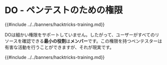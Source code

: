 # DO - ペンテストのための権限

{{#include ../../banners/hacktricks-training.md}}

DOは細かい権限をサポートしていません。したがって、ユーザーがすべてのリソースを確認できる**最小の役割**は**メンバー**です。この権限を持つペンテスターは有害な活動を行うことができますが、それが現実です。

{{#include ../../banners/hacktricks-training.md}}

